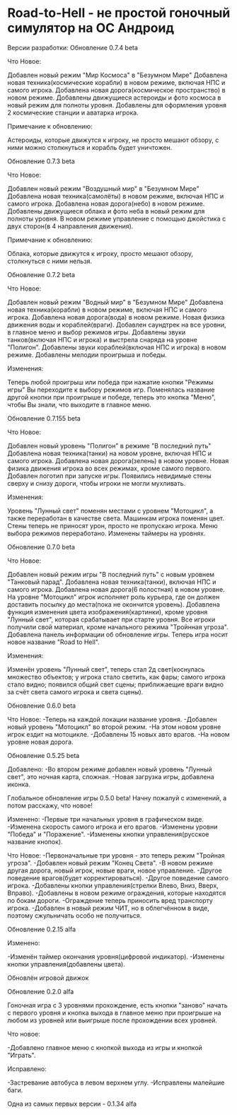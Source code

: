 # Road-to-Hell - не простой гоночный симулятор на ОС Андроид
Версии разработки:
Обновление 0.7.4 beta

Что Новое:

Добавлен новый режим "Мир Космоса" в "Безумном Мире"
Добавлена новая техника(космические корабли) в новом режиме, включая НПС и самого игрока.
Добавлена новая дорога(космическое пространство) в новом режиме.
Добавлены движущиеся астероиды и фото космоса в новый режим для полноты уровня.
Добавлены для оформления уровня 2 космические станции и аватарка игрока.


Примечание к обновлению:

Астероиды, которые движутся к игроку, не просто мешают обзору, с ними можно столкнуться и корабль будет уничтожен.

Обновление 0.7.3 beta 

Что Новое: 

Добавлен новый режим "Воздушный мир" в "Безумном Мире" 
Добавлена новая техника(самолёты) в новом режиме, включая НПС и самого игрока. 
Добавлена новая дорога(небо) в новом режиме. 
Добавлены движущиеся облака и фото неба в новый режим для полноты уровня. 
В новом режиме управление с помощью джойстика с двух сторон(в 4 направления движения). 

Примечание к обновлению: 

Облака, которые движутся к игроку, просто мешают обзору, столкнуться с ними нельзя. 

Обновление 0.7.2 beta 

Что Новое:

Добавлен новый режим "Водный мир" в "Безумном Мире"
Добавлена новая техника(корабли) в новом режиме, включая НПС и самого игрока.
Добавлена новая дорога(вода) в новом режиме.
Новая физика движения воды и кораблей(враги).
Добавлен саундтрек на все уровни, в главное меню и выбор режимов игры.
Добавлены звуки танков(включая НПС и игрока) и выстрела снаряда на уровне "Полигон".
Добавлены звуки кораблей(включая НПС и игрока) в новом режиме.
Добавлены мелодии проигрыша и победы.  

Изменения: 

Теперь любой проигрыш или победа при нажатие кнопки "Режимы игры" Вы переходите к выбору режимов игр.
Поменялась название другой кнопки при проигрыше и победе, теперь это кнопка "Меню", чтобы Вы знали,
что выходите в главное меню.

Обновление 0.7.155 beta 

Что Новое: 

Добавлен новый уровень "Полигон" в режиме "В последний путь" 
Добавлена новая техника(танки) на новом уровне, включая НПС и самого игрока. 
Добавлена новая дорога(зелень) в новом уровне. 
Новая физика движения игрока во всех режимах, кроме самого первого. 
Добавлен логотип при запуске игры. 
Появились невидимые стены сверху и снизу дороги, чтобы игроки не могли мухливать. 

Изменения: 

Уровень "Лунный свет" поменян местами с уровнем "Мотоцикл", а также переработан в качестве света. 
Машинкам игрока поменян цвет. 
Стены теперь не приносят урон, просто не пропускаю игрока. 
Меню выбора режимов переработано. 
Изменены таймеры на уровнях.

Обновление 0.7.0 beta 

Что Новое:

Добавлен новый режим игры "В последний путь" с новым уровнем "Танковый парад".
Добавлена новая техника(танки), включая НПС и самого игрока.
Добавлена новая дорога(6 полостная) в новом уровне.
На уровне "Мотоцикл" игрок исполняет роль курьера, где он должен доставить посылку до места(пока не окончится уровень).
Добавлена функция изменения цвета изображения(картинки), кроме уровня "Лунный свет", которая срабатывает при старте уровня.
Все игроки получили свой материал, кроме начального режима "Тройнная угроза".
Добавлена панель информации об обновление игры.
Теперь игра носит новое название "Road to Hell".

Изменения:

Изменён уровень "Лунный свет", теперь стал 2д свет(коснулась множество объектов; у игрока стало светить, как фары;
самого игрока стало видно; появился общий свет сцены; приближаещие враги видно за счёт света самого игрока и света сцены).

Обновление 0.6.0 beta

Что Новое:
-Теперь на каждой локации название уровня.
-Добавлен новый уровень "Мотоцикл" во второй режим.
-На этом новом уровне игрок ездит на мотоцикле.
-Добавлены 15 новых авто врагов.
-На новом уровне новая дорога.

Обновление 0.5.25 beta

Добавлено:
-Во втором режиме добавлен новый уровень "Лунный свет", это ночная карта, сложная.
-Новая загрузка игры, добавлена иконка.

Глобальное обновление игры 0.5.0 beta!
Начну пожалуй с изменений, а потом расскажу, что новое!

Изменено:
-Первые три начальных уровня в графическом виде.
-Изменена скорость самого игрока и его врагов.
-Изменены уровни "Победа" и "Поражение".
-Изменены кнопки управления(русское название кнопок).

Что Новое:
-Первоначальные три уровня - это теперь режим "Тройная угроза".
-Добавлен новый режим "Конец Света".
-В новом режиме другая дорога, новый игрок, новые враги, новое управление.
-Другое поведение врагов(будет корректироваться).
-Другое поведение самого игрока.
-Добавлены кнопки управления(стрелки Влево, Вниз, Вверх, Вправо).
-Добавлены в новом режиме ограждения, которые находятся по бокам дороги.
-Ограждение теперь приносить вред транспорту игрока.
-Добавлен в новый режим ЧИТ, но в облегчённом в виде, поэтому сжульничать особо не получиться.

Обновление 0.2.15 alfa

Изменено:

-Изменён таймер окончания уровня(цифровой индикатор).
-Изменены кнопки управления(добавлены цвета).

Обновлён игровой движок

Обновление 0.2.0 alfa 

Гоночная игра с 3 уровнями прохождение, есть кнопки "заново" начать с первого уровня и кнопка выхода в главное меню при проигрыше на любом из уровней или выигрыше после прохождении всех уровней.

Что новое:

-Добавлено главное меню с кнопкой выхода из игры и кнопкой "Играть".

Исправлено:

-Застревание автобуса в левом верхнем углу.
-Исправлены малейшие баги.

Одна из самых первых версии - 0.1.34 alfa
